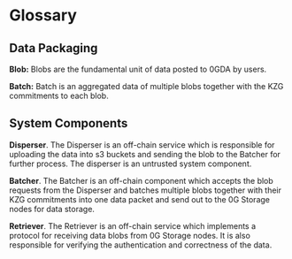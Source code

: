 # Glossary

## Data Packaging

**Blob:** Blobs are the fundamental unit of data posted to 0GDA by users.

**Batch:** Batch is an aggregated data of multiple blobs together with the KZG commitments to each blob.

## System Components

**Disperser**. The Disperser is an off-chain service which is responsible for uploading the data into s3 buckets and sending the blob to the Batcher for further process. The disperser is an untrusted system component.

**Batcher**. The Batcher is an off-chain component which accepts the blob requests from the Disperser and batches multiple blobs together with their KZG commitments into one data packet and send out to the 0G Storage nodes for data storage.

**Retriever**. The Retriever is an off-chain service which implements a protocol for receiving data blobs from 0G Storage nodes. It is also responsible for verifying the authentication and correctness of the data.

